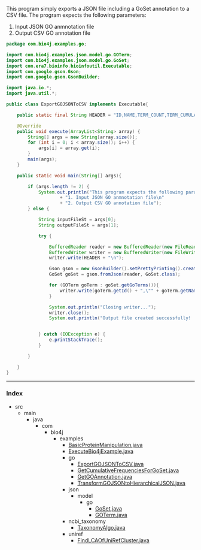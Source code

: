 
This program simply exports a JSON file including a GoSet annotation to a CSV file.
The program expects the following parameters:

1. Input JSON GO anmnotation file
2. Output CSV GO annotation file



```java
package com.bio4j.examples.go;

import com.bio4j.examples.json.model.go.GOTerm;
import com.bio4j.examples.json.model.go.GoSet;
import com.era7.bioinfo.bioinfoutil.Executable;
import com.google.gson.Gson;
import com.google.gson.GsonBuilder;

import java.io.*;
import java.util.*;

public class ExportGOJSONToCSV implements Executable{

	public static final String HEADER = "ID,NAME,TERM_COUNT,TERM_CUMULATIVE_COUNT";

	@Override
	public void execute(ArrayList<String> array) {
		String[] args = new String[array.size()];
		for (int i = 0; i < array.size(); i++) {
			args[i] = array.get(i);
		}
		main(args);
	}

	public static void main(String[] args){

		if (args.length != 2) {
			System.out.println("This program expects the following parameters:\n"
					+ "1. Input JSON GO anmnotation file\n"
					+ "2. Output CSV GO annotation file");
		} else {

			String inputFileSt = args[0];
			String outputFileSt = args[1];

			try {

				BufferedReader reader = new BufferedReader(new FileReader(new File(inputFileSt)));
				BufferedWriter writer = new BufferedWriter(new FileWriter(new File(outputFileSt)));
				writer.write(HEADER + "\n");

				Gson gson = new GsonBuilder().setPrettyPrinting().create();
				GoSet goSet = gson.fromJson(reader, GoSet.class);

				for (GOTerm goTerm : goSet.getGoTerms()){
					writer.write(goTerm.getId() + ",\"" + goTerm.getName() + "\"," + goTerm.getTermCount() + "," + goTerm.getCumulativeCount() + "\n");
				}

				System.out.println("Closing writer...");
				writer.close();
				System.out.println("Output file created successfully! :)");


			} catch (IOException e) {
				e.printStackTrace();
			}

		}

	}
}

```


------

### Index

+ src
  + main
    + java
      + com
        + bio4j
          + examples
            + [BasicProteinManipulation.java][main\java\com\bio4j\examples\BasicProteinManipulation.java]
            + [ExecuteBio4jExample.java][main\java\com\bio4j\examples\ExecuteBio4jExample.java]
            + go
              + [ExportGOJSONToCSV.java][main\java\com\bio4j\examples\go\ExportGOJSONToCSV.java]
              + [GetCumulativeFrequenciesForGoSet.java][main\java\com\bio4j\examples\go\GetCumulativeFrequenciesForGoSet.java]
              + [GetGOAnnotation.java][main\java\com\bio4j\examples\go\GetGOAnnotation.java]
              + [TransformGOJSONtoHierarchicalJSON.java][main\java\com\bio4j\examples\go\TransformGOJSONtoHierarchicalJSON.java]
            + json
              + model
                + go
                  + [GoSet.java][main\java\com\bio4j\examples\json\model\go\GoSet.java]
                  + [GOTerm.java][main\java\com\bio4j\examples\json\model\go\GOTerm.java]
            + ncbi_taxonomy
              + [TaxonomyAlgo.java][main\java\com\bio4j\examples\ncbi_taxonomy\TaxonomyAlgo.java]
            + uniref
              + [FindLCAOfUniRefCluster.java][main\java\com\bio4j\examples\uniref\FindLCAOfUniRefCluster.java]

[main\java\com\bio4j\examples\BasicProteinManipulation.java]: ..\BasicProteinManipulation.java.md
[main\java\com\bio4j\examples\ExecuteBio4jExample.java]: ..\ExecuteBio4jExample.java.md
[main\java\com\bio4j\examples\go\ExportGOJSONToCSV.java]: ExportGOJSONToCSV.java.md
[main\java\com\bio4j\examples\go\GetCumulativeFrequenciesForGoSet.java]: GetCumulativeFrequenciesForGoSet.java.md
[main\java\com\bio4j\examples\go\GetGOAnnotation.java]: GetGOAnnotation.java.md
[main\java\com\bio4j\examples\go\TransformGOJSONtoHierarchicalJSON.java]: TransformGOJSONtoHierarchicalJSON.java.md
[main\java\com\bio4j\examples\json\model\go\GoSet.java]: ..\json\model\go\GoSet.java.md
[main\java\com\bio4j\examples\json\model\go\GOTerm.java]: ..\json\model\go\GOTerm.java.md
[main\java\com\bio4j\examples\ncbi_taxonomy\TaxonomyAlgo.java]: ..\ncbi_taxonomy\TaxonomyAlgo.java.md
[main\java\com\bio4j\examples\uniref\FindLCAOfUniRefCluster.java]: ..\uniref\FindLCAOfUniRefCluster.java.md
